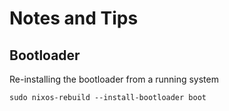 # Notes and Tips

## Bootloader

Re-installing the bootloader from a running system

```shell
sudo nixos-rebuild --install-bootloader boot
```

